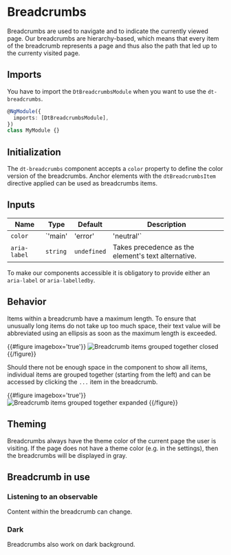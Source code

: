 # Breadcrumbs

Breadcrumbs are used to navigate and to indicate the currently viewed page. Our
breadcrumbs are hierarchy-based, which means that every item of the breadcrumb
represents a page and thus also the path that led up to the currenty visited
page.

<ba-live-example name="BreadcrumbsDefaultExample"></ba-live-example>

## Imports

You have to import the `DtBreadcrumbsModule` when you want to use the
`dt-breadcrumbs`.

```typescript
@NgModule({
  imports: [DtBreadcrumbsModule],
})
class MyModule {}
```

## Initialization

The `dt-breadcrumbs` component accepts a `color` property to define the color
version of the breadcrumbs. Anchor elements with the `dtBreadcrumbsItem`
directive applied can be used as breadcrumbs items.

## Inputs

| Name         | Type                           | Default     | Description                                                                            |
| ------------ | ------------------------------ | ----------- | -------------------------------------------------------------------------------------- |
| `color`      | `'main' | 'error' | 'neutral'` | `main`      | Current variation of the theme color which is applied to the color of the breadcrumbs. |
| `aria-label` | `string`                       | `undefined` | Takes precedence as the element's text alternative.                                    |

To make our components accessible it is obligatory to provide either an
`aria-label` or `aria-labelledby`.

## Behavior

Items within a breadcrumb have a maximum length. To ensure that unusually long
items do not take up too much space, their text value will be abbreviated using
an ellipsis as soon as the maximum length is exceeded.

{{#figure imagebox='true'}}
![Breadcrumb items grouped together closed](https://dt-cdn.net/images/breadcrumb-grouping-closed-530-50b55aee7f.png)
{{/figure}}

Should there not be enough space in the component to show all items, individual
items are grouped together (starting from the left) and can be accessed by
clicking the `...` item in the breadcrumb.

{{#figure imagebox='true'}}
![Breadcrumb items grouped together expanded](https://dt-cdn.net/images/breadcrumb-grouping-expanded-530-c1e0bd5e27.png)
{{/figure}}

## Theming

Breadcrumbs always have the theme color of the current page the user is
visiting. If the page does not have a theme color (e.g. in the settings), then
the breadcrumbs will be displayed in gray.

<ba-live-example name="BreadcrumbsColorExample"></ba-live-example>

## Breadcrumb in use

### Listening to an observable

Content within the breadcrumb can change.

<ba-live-example name="BreadcrumbsObservableExample"></ba-live-example>

### Dark

Breadcrumbs also work on dark background.

<ba-live-example name="BreadcrumbsDarkExample" themedark="true"></ba-live-example>
